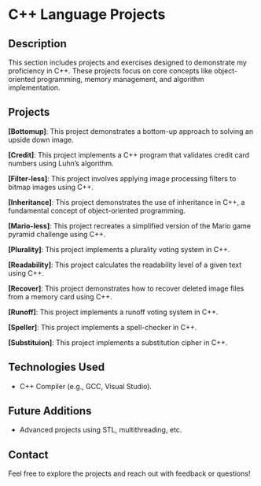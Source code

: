 # C++ Language Projects 
## Description 
This section includes projects and exercises designed to demonstrate my proficiency in C++. These projects focus on core concepts like object-oriented programming, memory management, and algorithm implementation. 

## Projects 
**[Bottomup]**: This project demonstrates a bottom-up approach to solving an upside down image. 

**[Credit]**: This project implements a C++ program that validates credit card numbers using Luhn’s algorithm.
    
**[Filter-less]**: This project involves applying image processing filters to bitmap images using C++. 

**[Inheritance]**: This project demonstrates the use of inheritance in C++, a fundamental concept of object-oriented programming.

**[Mario-less]**: This project recreates a simplified version of the Mario game pyramid challenge using C++.

**[Plurality]**: This project implements a plurality voting system in C++.

**[Readability]**: This project calculates the readability level of a given text using C++.

**[Recover]**: This project demonstrates how to recover deleted image files from a memory card using C++.

**[Runoff]**: This project implements a runoff voting system in C++.

**[Speller]**: This project implements a spell-checker in C++.

**[Substituion]**: This project implements a substitution cipher in C++.
    

## Technologies Used 
- C++ Compiler (e.g., GCC, Visual Studio).

## Future Additions 
- Advanced projects using STL, multithreading, etc.

## Contact 
Feel free to explore the projects and reach out with feedback or questions!
